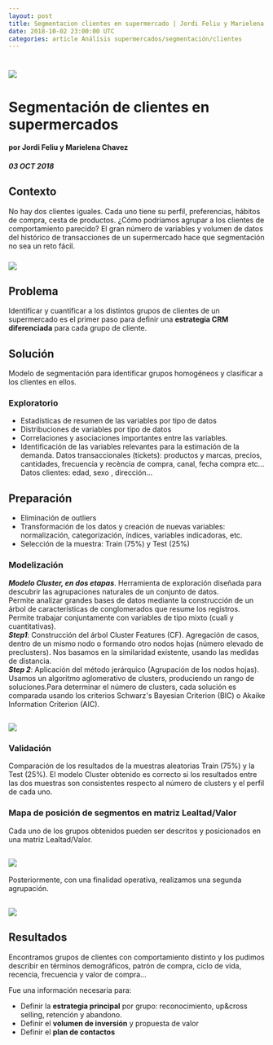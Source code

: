 ```yaml
---
layout: post
title: Segmentacion clientes en supermercado | Jordi Feliu y Marielena Chaves | https://www.datocms-assets.com/7606/1539084249-supermercado.png
date: 2018-10-02 23:00:00 UTC
categories: article Análisis supermercados/segmentación/clientes
---
```


# ![](https://www.datocms-assets.com/7606/1539084249-supermercado.png)

# Segmentación de clientes en supermercados
#### por Jordi Feliu y Marielena Chavez
##### 03 OCT 2018

## Contexto

No hay dos clientes iguales. Cada uno tiene su perfil, preferencias, hábitos de compra, cesta de productos. ¿Cómo podríamos agrupar a los clientes de comportamiento parecido? 
El gran número de variables y volumen de datos del histórico de transacciones de un supermercado hace que segmentación no sea un reto fácil.

### ![](https://www.datocms-assets.com/7606/1539000375-segmentacioncompra.png)

## Problema

Identificar y cuantificar a los distintos grupos de clientes de un supermercado es el primer paso para definir una **estrategia CRM diferenciada** para cada grupo de cliente.

## Solución

Modelo de segmentación para identificar grupos homogéneos y clasificar a los clientes en ellos. 

### Exploratorio
* Estadísticas de resumen de las variables por tipo de datos			
* Distribuciones de variables por tipo de datos			
* Correlaciones y asociaciones importantes entre las variables.			
* Identificación de las variables relevantes para la estimación de la demanda. Datos transaccionales (tickets): productos y marcas, precios, cantidades, frecuencia y recència de compra, canal, fecha compra etc...
Datos clientes: edad, sexo , dirección...

## Preparación 
* Eliminación de outliers			
* Transformación de los datos y creación de nuevas variables: normalización, categorización, índices, variables indicadoras, etc.			
* Selección de la muestra: Train (75%) y Test (25%)	

### Modelización

***Modelo Cluster, en dos etapas***. Herramienta de exploración diseñada para descubrir las agrupaciones naturales de un conjunto de datos. 									
Permite analizar grandes bases de datos mediante la construcción de un árbol de características de conglomerados que resume los registros.
Permite trabajar conjuntamente con variables de tipo mixto (cuali y cuantitativas). 										
***Step1***: Construcción del árbol Cluster Features (CF). Agregación de casos, dentro de un mismo nodo o formando otro nodos hojas (número elevado de preclusters). Nos basamos en la similaridad existente, usando las medidas de distancia.							
***Step 2***: Aplicación del método jerárquico (Agrupación de los nodos hojas). Usamos un algoritmo aglomerativo de clusters, produciendo un rango de soluciones.Para determinar el número de clusters, cada solución es comparada usando los criterios Schwarz's Bayesian Criterion (BIC) o Akaike Information Criterion (AIC).

## ![](https://www.datocms-assets.com/7606/1539084087-segmentacioncluster.png)

### Validación
Comparación de los resultados de la muestras aleatorias Train (75%) y la Test (25%). El modelo Cluster obtenido es correcto si los resultados entre las dos muestras son consistentes respecto al número de clusters y el perfil de cada uno.

### Mapa de posición de segmentos en matriz Lealtad/Valor

Cada uno de los grupos obtenidos pueden ser descritos y posicionados en una matriz Lealtad/Valor.

## ![](https://www.datocms-assets.com/7606/1539084093-segmentsdescription.png)

Posteriormente, con una finalidad operativa, realizamos una segunda agrupación.

## ![](https://www.datocms-assets.com/7606/1539084096-segmentsgrouped.png)

## Resultados

Encontramos grupos de clientes con comportamiento distinto y los pudimos describir en términos demográficos, patrón de compra, ciclo de vida, recencia, frecuencia y valor de compra…

Fue una información necesaria para: 
-	Definir la **estrategia principal** por grupo: reconocimiento, up&cross selling, retención y abandono.
-	Definir el **volumen de inversión** y propuesta de valor
-	Definir el **plan de contactos**

